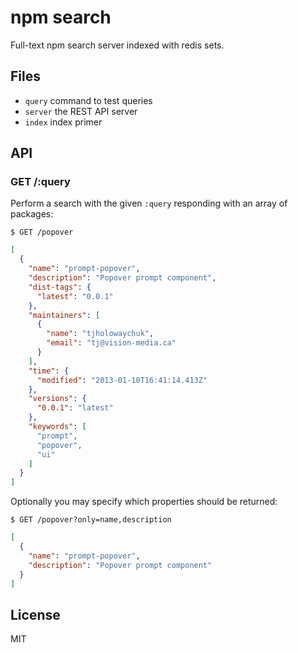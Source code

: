 
# npm search

  Full-text npm search server indexed with redis sets.

## Files

  - `query` command to test queries
  - `server` the REST API server
  - `index` index primer

## API

### GET /:query

  Perform a search with the given `:query` responding with
  an array of packages:

```
$ GET /popover
```

```json
[
  {
    "name": "prompt-popover",
    "description": "Popover prompt component",
    "dist-tags": {
      "latest": "0.0.1"
    },
    "maintainers": [
      {
        "name": "tjholowaychuk",
        "email": "tj@vision-media.ca"
      }
    ],
    "time": {
      "modified": "2013-01-10T16:41:14.413Z"
    },
    "versions": {
      "0.0.1": "latest"
    },
    "keywords": [
      "prompt",
      "popover",
      "ui"
    ]
  }
]
```

  Optionally you may specify which properties should be
  returned:

```
$ GET /popover?only=name,description
```

```json
[
  {
    "name": "prompt-popover",
    "description": "Popover prompt component"
  }
]
```

## License

  MIT
